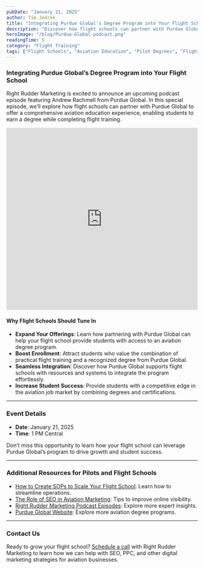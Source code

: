 ```yaml
---
pubDate: "January 21, 2025"
author: Tim Jedrek
title: "Integrating Purdue Global’s Degree Program into Your Flight School"
description: "Discover how flight schools can partner with Purdue Global to offer students an aviation degree while completing flight training, opening new opportunities for growth and student success."
heroImage: "/blog/Purdue-Global-podcast.png"
readingTime: 5
category: "Flight Training"
tags: ["Flight Schools", "Aviation Education", "Pilot Degrees", "Flight Training Partnerships"]
---
```


### Integrating Purdue Global’s Degree Program into Your Flight School

Right Rudder Marketing is excited to announce an upcoming podcast episode featuring Andrew Rachmell from Purdue Global. In this special episode, we’ll explore how flight schools can partner with Purdue Global to offer a comprehensive aviation education experience, enabling students to earn a degree while completing flight training.

<iframe width="100%" height="480" src="https://www.youtube.com/embed/qxHscMKJAno?si=FyrbiTW05yjxwMWf" title="YouTube video player" frameborder="0" allow="accelerometer; autoplay; clipboard-write; encrypted-media; gyroscope; picture-in-picture; web-share" referrerpolicy="strict-origin-when-cross-origin" allowfullscreen></iframe>

#### Why Flight Schools Should Tune In

- **Expand Your Offerings**: Learn how partnering with Purdue Global can help your flight school provide students with access to an aviation degree program.
- **Boost Enrollment**: Attract students who value the combination of practical flight training and a recognized degree from Purdue Global.
- **Seamless Integration**: Discover how Purdue Global supports flight schools with resources and systems to integrate the program effortlessly.
- **Increase Student Success**: Provide students with a competitive edge in the aviation job market by combining degrees and certifications.

---

### Event Details

- **Date**: January 21, 2025
- **Time**: 1 PM Central

Don’t miss this opportunity to learn how your flight school can leverage Purdue Global’s program to drive growth and student success.

---

### Additional Resources for Pilots and Flight Schools

- [How to Create SOPs to Scale Your Flight School](https://rightruddermarketing.com/blog/how-to-create-sops-to-scale-your-flight-school/): Learn how to streamline operations.
- [The Role of SEO in Aviation Marketing](https://rightruddermarketing.com/blog/the-role-of-seo-in-elevating-flight-schools-to-the-top-of-the-page/): Tips to improve online visibility.
- [Right Rudder Marketing Podcast Episodes](https://rightruddermarketing.com/podcasts/): Explore more expert insights.
- [Purdue Global Website](https://www.purdueglobal.edu/degree-programs/aviation/): Explore more aviation degree programs.

---

### Contact Us

Ready to grow your flight school? [Schedule a call](https://rightruddermarketing.com/schedule-call/) with Right Rudder Marketing to learn how we can help with SEO, PPC, and other digital marketing strategies for aviation businesses.
